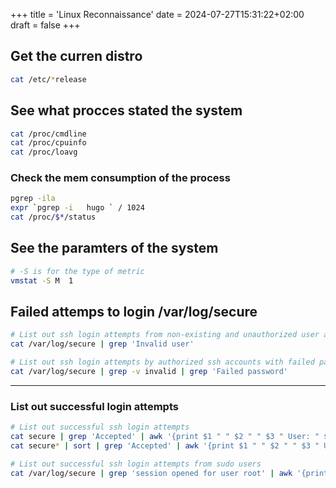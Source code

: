 +++
title = 'Linux Reconnaissance'
date = 2024-07-27T15:31:22+02:00
draft = false
+++

## Get the curren distro 

```bash
cat /etc/*release
```


## See what  procces stated the system 
```bash 
cat /proc/cmdline
cat /proc/cpuinfo
cat /proc/loavg 
```

### Check the mem consumption of the process
```bash
pgrep -ila 
expr `pgrep -i   hugo ` / 1024
cat /proc/$*/status
```

## See the paramters of the system
```bash 
# -S is for the type of metric
vmstat -S M  1
```


## Failed attemps to login  /var/log/secure

```bash
# List out ssh login attempts from non-existing and unauthorized user accounts
cat /var/log/secure | grep 'Invalid user'
```

```bash
# List out ssh login attempts by authorized ssh accounts with failed password
cat /var/log/secure | grep -v invalid | grep 'Failed password'
```

---
### List out successful login attempts
 ```bash
# List out successful ssh login attempts
cat secure | grep 'Accepted' | awk '{print $1 " " $2 " " $3 " User: " $9 " " }'
cat secure* | sort | grep 'Accepted' | awk '{print $1 " " $2 " " $3 " User: " $9 " IP:" $11 }'
```
```bash 
# List out successful ssh login attempts from sudo users
cat /var/log/secure | grep 'session opened for user root' | awk '{print $1 " " $2 " " $3 " Sudo User: " $13 " " }'
```
